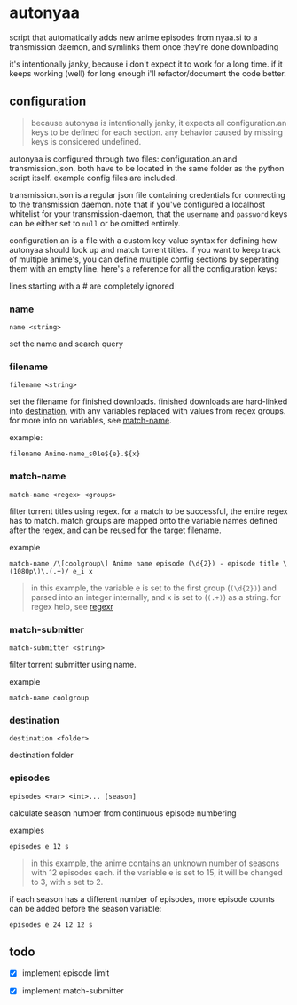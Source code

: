 # autonyaa

script that automatically adds new anime episodes from nyaa.si to a
transmission daemon, and symlinks them once they're done downloading

it's intentionally janky, because i don't expect it to work for a long time. if
it keeps working (well) for long enough i'll refactor/document the code better.

## configuration

> because autonyaa is intentionally janky, it expects all configuration.an keys
> to be defined for each section. any behavior caused by missing keys is
> considered undefined.

autonyaa is configured through two files: configuration.an and
transmission.json. both have to be located in the same folder as the python
script itself. example config files are included.

transmission.json is a regular json file containing credentials for connecting
to the transmission daemon. note that if you've configured a localhost
whitelist for your transmission-daemon, that the `username` and `password` keys
can be either set to `null` or be omitted entirely.

configuration.an is a file with a custom key-value syntax for defining how
autonyaa should look up and match torrent titles. if you want to keep track of
multiple anime's, you can define multiple config sections by seperating them
with an empty line. here's a reference for all the configuration keys:

lines starting with a # are completely ignored

### name

```
name <string>
```

set the name and search query

### filename

```
filename <string>
```

set the filename for finished downloads. finished downloads are hard-linked
into [destination](#destination), with any variables replaced with values from
regex groups. for more info on variables, see [match-name](#match-name).

example:

```
filename Anime-name_s01e${e}.${x}
```

### match-name

```
match-name <regex> <groups>
```

filter torrent titles using regex. for a match to be successful, the entire
regex has to match. match groups are mapped onto the variable names defined
after the regex, and can be reused for the target filename.

example

```
match-name /\[coolgroup\] Anime name episode (\d{2}) - episode title \(1080p\)\.(.+)/ e_i x
```

> in this example, the variable e is set to the first group (`(\d{2})`) and
> parsed into an integer internally, and x is set to (`(.+)`) as a string. for
> regex help, see [regexr](https://regexr.com)

### match-submitter

```
match-submitter <string>
```

filter torrent submitter using name.

example

```
match-name coolgroup
```

### destination

```
destination <folder>
```

destination folder

### episodes

```
episodes <var> <int>... [season]
```

calculate season number from continuous episode numbering

examples

```
episodes e 12 s
```

> in this example, the anime contains an unknown number of seasons with 12
> episodes each. if the variable e is set to 15, it will be changed to 3, with
> `s` set to 2.

if each season has a different number of episodes, more episode counts can be
added before the season variable:

```
episodes e 24 12 12 s
```

## todo

- [x] implement episode limit
- [x] implement match-submitter


